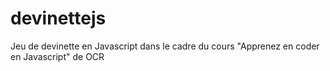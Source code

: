 # devinettejs
Jeu de devinette en Javascript dans le cadre du cours "Apprenez en coder en Javascript" de OCR

